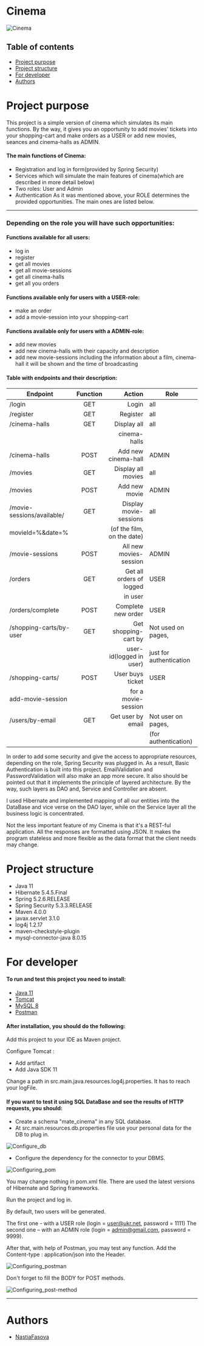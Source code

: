 # Cinema

![Cinema](/images/cinema.jpg)

## Table of contents
* [Project purpose](#purpose)
* [Project structure](#structure)
* [For developer](#for_developer)
* [Authors](#authors)

# <a name="purpose"></a>Project purpose
This project is a simple version of cinema which simulates its main functions.
By the way, it gives you an opportunity to add movies' tickets into your shopping-cart
and make orders as a USER or add new movies, seances and cinema-halls as ADMIN.
#### The main functions of Cinema:

* Registration and log in form(provided by Spring Security)
* Services which will simulate the main features of cinema(which are described in more detail below)
* Two roles: User and Admin
* Authentication
As it was mentioned above, your ROLE determines the provided opportunities.
The main ones are listed below.
<hr>

### Depending on the role you will have such opportunities:

#### Functions available for all users:
* log in
* register
* get all movies
* get all movie-sessions
* get all cinema-halls
* get all you orders

#### Functions available only for users with a USER-role:

* make an order
* add a movie-session into your shopping-cart

#### Functions available only for users with a ADMIN-role:

* add new movies 
* add new cinema-halls with their capacity and description
* add new movie-sessions including the information about a film, cinema-hall 
it will be shown and the time of broadcasting

#### Table with endpoints and their description:
|   Endpoint                 |   Function    |        Action             |          Role           |
| -------------------------- |:-------------:| -------------------------:|-------------------------|
| /login                     |      GET      |         Login             |          all            |
| /register                  |      GET      |        Register           |          all            |
| /cinema-halls              |      GET      |     Display all           |          all            |
|                            |               |     cinema-halls          |                         |
| /cinema-halls              |     POST      |  Add new cinema-hall      |         ADMIN           |
| /movies                    |      GET      |  Display all movies       |          all            |
| /movies                    |     POST      |    Add new movie          |         ADMIN           |
| /movie-sessions/available/ |      GET      |   Display movie-sessions  |          all            |
|   movieId=%&date=%         |               | (of the film, on the date)|                         |
| /movie-sessions            |     POST      |   All new movies-session  |         ADMIN           |
| /orders                    |      GET      |  Get all orders of logged |          USER           |
|                            |               |           in user         |                         |
| /orders/complete           |     POST      |   Complete new order      |          USER           |
| /shopping-carts/by-user    |      GET      |   Get shopping-cart by    |    Not used on pages,   |
|                            |               |   user-id(logged in user) | just for authentication |
| /shopping-carts/           |     POST      |      User buys ticket     |          USER           |
|          add-movie-session |               |    for a movie-session    |                         |
| /users/by-email            |      GET      |    Get user by email      |     Not user on pages,  |
|                            |               |                           |  (for authentication)   |



In order to add some security and give the access to appropriate resources,
depending on the role,
Spring Security was plugged in. As a result, Basic Authentication is built into this project.
EmailValidation and PasswordValidation will also make an app more secure.
It also should be pointed out that it implements the principle of layered architecture.
By the way, such layers as DAO and, Service and Controller are absent.

I used Hibernate and implemented mapping of all our entities into the DataBase and vice verse on the DAO layer,
while on the Service layer all the business logic is concentrated.

Not the less important feature of my Cinema is that it's a REST-ful application.
All the responses are formatted using JSON. It makes the program stateless and more flexible as
the data format that the client needs may change.

# <a name="structure"></a>Project structure

* Java 11
* Hibernate 5.4.5.Final
* Spring 5.2.6.RELEASE
* Spring Security 5.3.3.RELEASE
* Maven 4.0.0
* javax.servlet 3.1.0
* log4j 1.2.17
* maven-checkstyle-plugin
* mysql-connector-java 8.0.15

# <a name="for_developer"></a>For developer
#### To run and test this project you need to install:

* [Java 11](https://www.oracle.com/java/technologies/javase-jdk11-downloads.html)
* [Tomcat](https://tomcat.apache.org/download-90.cgi)
* [MySQL 8 ](https://www.mysql.com/downloads/)
* [Postman](https://www.postman.com/downloads/)

#### After installation, you should do the following:

Add this project to your IDE as Maven project.

Configure Tomcat : 
* Add artifact
* Add Java SDK 11

Change a path in src.main.java.resources.log4j.properties. It has to reach your logFile.

#### If you want to test it using SQL DataBase and see the results of HTTP requests, you should:  

* Create a schema "mate_cinema" in any SQL database.
* At src.main.resources.db.properties file use your personal data for the DB to plug in.

![Configure_db](/images/configure_db.png)

* Configure the dependency for the connector to your DBMS.

![Configuring_pom](/images/my_sql.png)

You may change nothing in pom.xml file. There are used the latest versions 
of Hibernate and Spring frameworks.

Run the project and log in.

By default, two users will be generated.
 
The first one - with a USER role (login = user@ukr.net, password = 1111) 
The second one – with an ADMIN role (login = admin@gmail.com, password = 9999). 

After that, with help of Postman, you may test any function.
Add the Content-type : application/json into the Header.

![Configuring_postman](/images/configure_postman.png)

Don't forget to fill the BODY for POST methods.

![Configuring_post-method](/images/configure_post-method.png)
<hr>

# <a name="authors"></a>Authors
* [NastiaFasova](https://github.com/NastiaFasova) 
